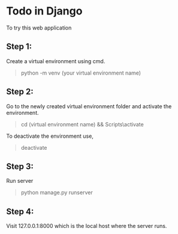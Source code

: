 # Todo in Django

To try this web application

## Step 1:
Create a virtual environment using cmd.
> python -m venv (your virtual environment name)

## Step 2:
Go to the newly created virtual environment folder and activate the environment.
> cd (virtual environment name) && Scripts\activate

To deactivate the environment use,
> deactivate

## Step 3:
Run server
> python manage.py runserver

## Step 4:
Visit 127.0.0.1:8000 which is the local host where the server runs.
